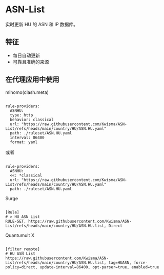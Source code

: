 
# ASN-List
    
实时更新 HU 的 ASN 和 IP 数据库。
    
## 特征
    
- 每日自动更新
- 可靠且准确的来源
    
## 在代理应用中使用
    
mihomo(clash.meta)
   
<pre><code class="language-javascript">
rule-providers:
  ASNHU:
  type: http
  behavior: classical
  url: "https://raw.githubusercontent.com/Kwisma/ASN-List/refs/heads/main/country/HU/ASN.HU.yaml"
  path: ./ruleset/ASN.HU.yaml
  interval: 86400
  format: yaml
</code></pre>

或者

<pre><code class="language-javascript">
rule-providers:
  ASNHU:
  <<: *classical
  url: "https://raw.githubusercontent.com/Kwisma/ASN-List/refs/heads/main/country/HU/ASN.HU.yaml"
  path: ./ruleset/ASN.HU.yaml
</code></pre>
    
Surge
    
<pre><code class="language-javascript">
[Rule]
# > HU ASN List
RULE-SET, https://raw.githubusercontent.com/Kwisma/ASN-List/refs/heads/main/country/HU/ASN.HU.list, Direct
</code></pre>
    
Quantumult X
    
<pre><code class="language-javascript">
[filter_remote]
# HU ASN List
https://raw.githubusercontent.com/Kwisma/ASN-List/refs/heads/main/country/HU/ASN.HU.list, tag=HUASN, force-policy=direct, update-interval=86400, opt-parser=true, enabled=true
</code></pre>

